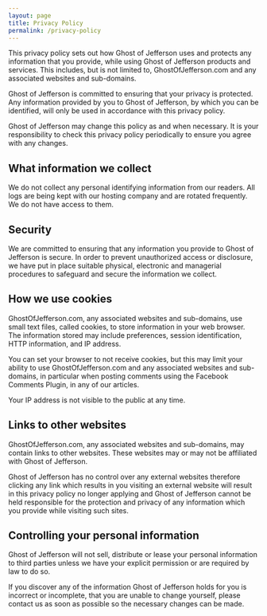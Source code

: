 ```yaml
---
layout: page
title: Privacy Policy
permalink: /privacy-policy
---
```

This privacy policy sets out how Ghost of Jefferson uses and protects any information that you provide, while using Ghost of Jefferson products and services. This includes, but is not limited to, GhostOfJefferson.com and any associated websites and sub-domains.

Ghost of Jefferson is committed to ensuring that your privacy is protected. Any information provided by you to Ghost of Jefferson, by which you can be identified, will only be used in accordance with this privacy policy.

Ghost of Jefferson may change this policy as and when necessary. It is your responsibility to check this privacy policy periodically to ensure you agree with any changes.

## What information we collect
We do not collect any personal identifying information from our readers. All logs are being kept with our hosting company and are rotated frequently. We do not have access to them.

## Security
We are committed to ensuring that any information you provide to Ghost of Jefferson is secure. In order to prevent unauthorized access or disclosure, we have put in place suitable physical, electronic and managerial procedures to safeguard and secure the information we collect.

## How we use cookies
GhostOfJefferson.com, any associated websites and sub-domains, use small text files, called cookies, to store information in your web browser. The information stored may include preferences, session identification, HTTP information, and IP address.

You can set your browser to not receive cookies, but this may limit your ability to use GhostOfJefferson.com and any associated websites and sub-domains, in particular when posting comments using the Facebook Comments Plugin, in any of our articles.

Your IP address is not visible to the public at any time.

## Links to other websites
GhostOfJefferson.com, any associated websites and sub-domains, may contain links to other websites. These websites may or may not be affiliated with Ghost of Jefferson.

Ghost of Jefferson has no control over any external websites therefore clicking any link which results in you visiting an external website will result in this privacy policy no longer applying and Ghost of Jefferson cannot be held responsible for the protection and privacy of any information which you provide while visiting such sites.

## Controlling your personal information
Ghost of Jefferson will not sell, distribute or lease your personal information to third parties unless we have your explicit permission or are required by law to do so.

If you discover any of the information Ghost of Jefferson holds for you is incorrect or incomplete, that you are unable to change yourself, please contact us as soon as possible so the necessary changes can be made.
